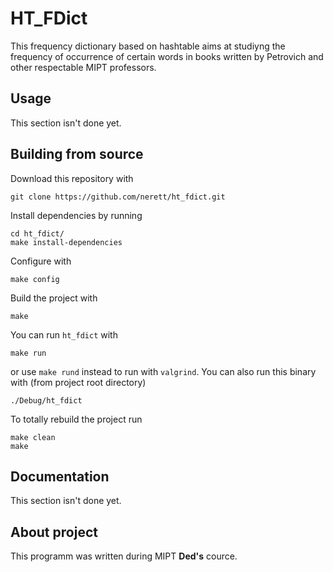 # HT_FDict
This frequency dictionary based on hashtable aims at studiyng the frequency of occurrence of certain words in books written by Petrovich and other respectable MIPT professors.

## Usage
This section isn't done yet.

## Building from source
Download this repository with

```
git clone https://github.com/nerett/ht_fdict.git
```

Install dependencies by running

```
cd ht_fdict/
make install-dependencies
```

Configure with

```
make config
```

Build the project with

```
make
```

You can run `ht_fdict` with

```
make run
```

or use `make rund` instead to run with `valgrind`.
You can also run this binary with (from project root directory)

```
./Debug/ht_fdict
```

To totally rebuild the project run

```
make clean
make
```

## Documentation
This section isn't done yet.

## About project
This programm was written during MIPT **Ded's** cource.
